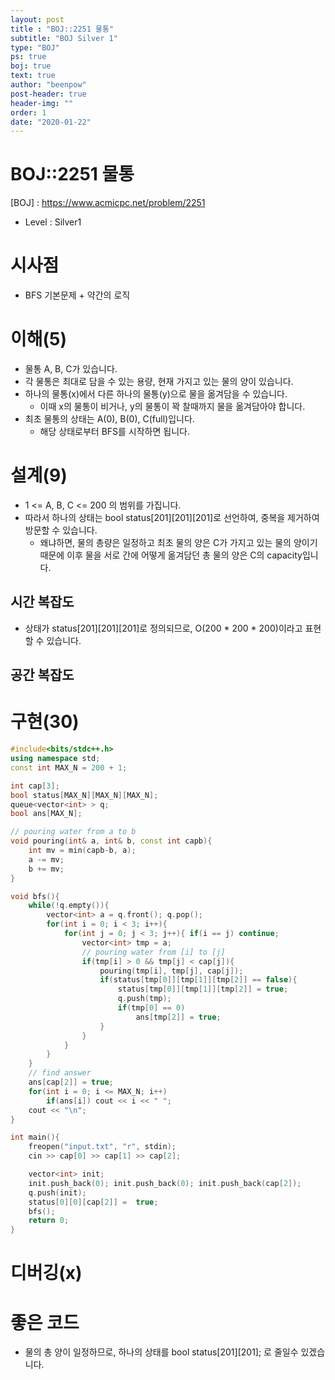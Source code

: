 ```yaml
---
layout: post
title : "BOJ::2251 물통"
subtitle: "BOJ Silver 1"
type: "BOJ"
ps: true
boj: true
text: true
author: "beenpow"
post-header: true
header-img: ""
order: 1
date: "2020-01-22"
---
```


# BOJ::2251 물통
[BOJ] : <https://www.acmicpc.net/problem/2251>
- Level : Silver1

# 시사점
- BFS 기본문제 + 약간의 로직

# 이해(5)

- 물통 A, B, C가 있습니다.
- 각 물통은 최대로 담을 수 있는 용량, 현재 가지고 있는 물의 양이 있습니다.
- 하나의 물통(x)에서 다른 하나의 물통(y)으로 물을 옮겨담을 수 있습니다.
  - 이때 x의 물통이 비거나, y의 물통이 꽉 찰때까지 물을 옮겨담아야 합니다.
- 최초 물통의 상태는 A(0), B(0), C(full)입니다.
  - 해당 상태로부터 BFS를 시작하면 됩니다.

# 설계(9)

- 1 <= A, B, C <= 200 의 범위를 가집니다.
- 따라서 하나의 상태는 bool status[201][201][201]로 선언하여, 중복을 제거하여 방문할 수 있습니다.
  - 왜냐하면, 물의 총량은 일정하고 최초 물의 양은 C가 가지고 있는 물의 양이기 때문에 이후 물을 서로
    간에 어떻게 옮겨담던 총 물의 양은 C의 capacity입니다.

## 시간 복잡도

- 상태가 status[201][201][201]로 정의되므로, O(200 * 200 * 200)이라고 표현할 수 있습니다.

## 공간 복잡도

# 구현(30)

```cpp
#include<bits/stdc++.h>
using namespace std;
const int MAX_N = 200 + 1;

int cap[3];
bool status[MAX_N][MAX_N][MAX_N];
queue<vector<int> > q;
bool ans[MAX_N];

// pouring water from a to b
void pouring(int& a, int& b, const int capb){
    int mv = min(capb-b, a);
    a -= mv;
    b += mv;
}

void bfs(){
    while(!q.empty()){
        vector<int> a = q.front(); q.pop();
        for(int i = 0; i < 3; i++){
            for(int j = 0; j < 3; j++){ if(i == j) continue;
                vector<int> tmp = a;
                // pouring water from [i] to [j]
                if(tmp[i] > 0 && tmp[j] < cap[j]){
                    pouring(tmp[i], tmp[j], cap[j]);
                    if(status[tmp[0]][tmp[1]][tmp[2]] == false){
                        status[tmp[0]][tmp[1]][tmp[2]] = true;
                        q.push(tmp);
                        if(tmp[0] == 0)
                            ans[tmp[2]] = true;
                    }
                }
            }
        }
    }
    // find answer
    ans[cap[2]] = true;
    for(int i = 0; i <= MAX_N; i++)
        if(ans[i]) cout << i << " ";
    cout << "\n";
}

int main(){
    freopen("input.txt", "r", stdin);
    cin >> cap[0] >> cap[1] >> cap[2];

    vector<int> init;
    init.push_back(0); init.push_back(0); init.push_back(cap[2]);
    q.push(init);
    status[0][0][cap[2]] =  true;
    bfs();
    return 0;
}
```

# 디버깅(x)

# 좋은 코드

- 물의 총 양이 일정하므로, 하나의 상태를 bool status[201][201]; 로 줄일수 있겠습니다.
